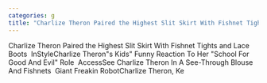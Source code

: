 ```yaml
---
categories: g
title: "Charlize Theron Paired the Highest Slit Skirt With Fishnet Tights and Lace Boots  InStyle"
---
```

Charlize Theron Paired the Highest Slit Skirt With Fishnet Tights and Lace Boots&nbsp;&nbsp;InStyleCharlize Theron"s Kids" Funny Reaction To Her "School For Good And Evil" Role&nbsp;&nbsp;AccessSee Charlize Theron In A See-Through Blouse And Fishnets&nbsp;&nbsp;Giant Freakin RobotCharlize Theron, Ke